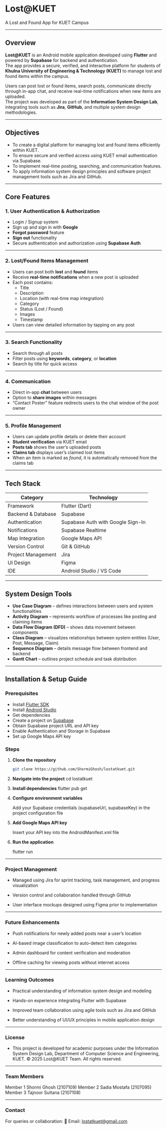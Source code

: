 # Lost@KUET  
A Lost and Found App for KUET Campus  

---

## Overview
**Lost@KUET** is an Android mobile application developed using **Flutter** and powered by **Supabase** for backend and authentication.  
The app provides a secure, verified, and interactive platform for students of **Khulna University of Engineering & Technology (KUET)** to manage lost and found items within the campus.  

Users can post lost or found items, search posts, communicate directly through in-app chat, and receive real-time notifications when new items are uploaded.  
The project was developed as part of the **Information System Design Lab**, integrating tools such as **Jira**, **GitHub**, and multiple system design methodologies.

---

## Objectives
- To create a digital platform for managing lost and found items efficiently within KUET.  
- To ensure secure and verified access using KUET email authentication via Supabase.  
- To implement real-time posting, searching, and communication features.  
- To apply information system design principles and software project management tools such as Jira and GitHub.  

---

## Core Features

### 1. User Authentication & Authorization
- Login / Signup system  
- Sign up and sign in with **Google**  
- **Forgot password** feature  
- **Sign out** functionality  
- Secure authentication and authorization using **Supabase Auth**  

---

### 2. Lost/Found Items Management
- Users can post both **lost** and **found** items  
- Receive **real-time notifications** when a new post is uploaded  
- Each post contains:
  - Title  
  - Description  
  - Location (with real-time map integration)  
  - Category  
  - Status (Lost / Found)  
  - Images  
  - Timestamp  
- Users can view detailed information by tapping on any post  

---

### 3. Search Functionality
- Search through all posts  
- Filter posts using **keywords**, **category**, or **location**  
- Search by title for quick access  

---

### 4. Communication
- Direct in-app **chat** between users  
- Option to **share images** within messages  
- “Contact Poster” feature redirects users to the chat window of the post owner  

---

### 5. Profile Management
- Users can update profile details or delete their account  
- **Student verification** via KUET email  
- **Posts tab** shows the user’s uploaded posts  
- **Claims tab** displays user’s claimed lost items  
- When an item is marked as *found*, it is automatically removed from the claims tab  

---

## Tech Stack

| Category | Technology |
|-----------|-------------|
| Framework | Flutter (Dart) |
| Backend & Database | Supabase |
| Authentication | Supabase Auth with Google Sign-In |
| Notifications | Supabase Realtime |
| Map Integration | Google Maps API |
| Version Control | Git & GitHub |
| Project Management | Jira |
| UI Design | Figma |
| IDE | Android Studio / VS Code |

---

## System Design Tools
- **Use Case Diagram** – defines interactions between users and system functionalities  
- **Activity Diagram** – represents workflow of processes like posting and claiming items  
- **Data Flow Diagram (DFD)** – shows data movement between components  
- **Class Diagram** – visualizes relationships between system entities (User, Post, Message, Claim)  
- **Sequence Diagram** – details message flow between frontend and backend  
- **Gantt Chart** – outlines project schedule and task distribution  

---

## Installation & Setup Guide

### Prerequisites
- Install [Flutter SDK](https://flutter.dev/docs/get-started/install)  
- Install [Android Studio](https://developer.android.com/studio)
- Get dependencies
- Create a project on [Supabase](https://supabase.io)  
- Obtain Supabase project URL and API key  
- Enable Authentication and Storage in Supabase  
- Set up Google Maps API key  

### Steps
1. **Clone the repository**
   ```bash
   git clone https://github.com/ShormiGhosh/lostatkuet.git

2. **Navigate into the project**
   cd lostatkuet
   
4. **Install dependencies**
   flutter pub get

5. **Configure environment variables**

   Add your Supabase credentials (supabaseUrl, supabaseKey) in the project configuration file

6. **Add Google Maps API key**

   Insert your API key into the AndroidManifest.xml file

7. **Run the application**

   flutter run


---


### Project Management

- Managed using Jira for sprint tracking, task management, and progress visualization

- Version control and collaboration handled through GitHub

- User interface mockups designed using Figma prior to implementation
  

---


### Future Enhancements

- Push notifications for newly added posts near a user’s location

- AI-based image classification to auto-detect item categories

- Admin dashboard for content verification and moderation

- Offline caching for viewing posts without internet access


--- 


### Learning Outcomes

- Practical understanding of information system design and modeling

- Hands-on experience integrating Flutter with Supabase

- Improved team collaboration using agile tools such as Jira and GitHub

- Better understanding of UI/UX principles in mobile application design
  

---


### License

- This project is developed for academic purposes under the
  Information System Design Lab,
  Department of Computer Science and Engineering, KUET.
  © 2025 Lost@KUET Team. All rights reserved.
  

---


### Team Members

Member 1	Shormi Ghosh (2107109)
Member 2	Sadia Mostafa (2107095)
Member 3  Tajnoor Sultana (2107108)

  
---


### Contact

For queries or collaboration:
📧 Email: lostatkuet@gmail.com
